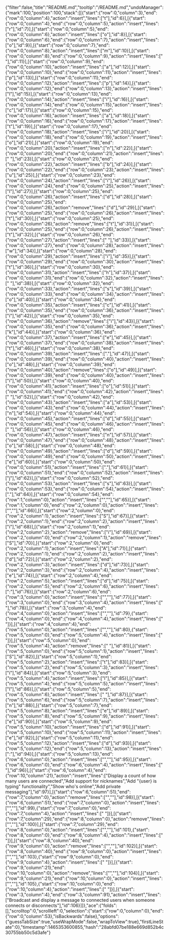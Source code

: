 {"filter":false,"title":"README.md","tooltip":"/README.md","undoManager":{"mark":100,"position":100,"stack":[[{"start":{"row":0,"column":3},"end":{"row":0,"column":4},"action":"insert","lines":["t"],"id":6}],[{"start":{"row":0,"column":4},"end":{"row":0,"column":5},"action":"insert","lines":["r"],"id":7}],[{"start":{"row":0,"column":5},"end":{"row":0,"column":6},"action":"insert","lines":["o"],"id":8}],[{"start":{"row":0,"column":6},"end":{"row":0,"column":7},"action":"insert","lines":["o"],"id":9}],[{"start":{"row":0,"column":7},"end":{"row":0,"column":8},"action":"insert","lines":["m"],"id":10}],[{"start":{"row":0,"column":8},"end":{"row":0,"column":9},"action":"insert","lines":[" "],"id":11}],[{"start":{"row":0,"column":9},"end":{"row":0,"column":10},"action":"insert","lines":["a"],"id":12}],[{"start":{"row":0,"column":10},"end":{"row":0,"column":11},"action":"insert","lines":["p"],"id":13}],[{"start":{"row":0,"column":11},"end":{"row":0,"column":12},"action":"insert","lines":["p"],"id":14}],[{"start":{"row":0,"column":12},"end":{"row":0,"column":13},"action":"insert","lines":["l"],"id":15}],[{"start":{"row":0,"column":13},"end":{"row":0,"column":14},"action":"insert","lines":["i"],"id":16}],[{"start":{"row":0,"column":14},"end":{"row":0,"column":15},"action":"insert","lines":["c"],"id":17}],[{"start":{"row":0,"column":15},"end":{"row":0,"column":16},"action":"insert","lines":["a"],"id":18}],[{"start":{"row":0,"column":16},"end":{"row":0,"column":17},"action":"insert","lines":["t"],"id":19}],[{"start":{"row":0,"column":17},"end":{"row":0,"column":18},"action":"insert","lines":["i"],"id":20}],[{"start":{"row":0,"column":18},"end":{"row":0,"column":19},"action":"insert","lines":["o"],"id":21}],[{"start":{"row":0,"column":19},"end":{"row":0,"column":20},"action":"insert","lines":["n"],"id":22}],[{"start":{"row":0,"column":20},"end":{"row":0,"column":21},"action":"insert","lines":[" "],"id":23}],[{"start":{"row":0,"column":21},"end":{"row":0,"column":22},"action":"insert","lines":["b"],"id":24}],[{"start":{"row":0,"column":22},"end":{"row":0,"column":23},"action":"insert","lines":["u"],"id":25}],[{"start":{"row":0,"column":23},"end":{"row":0,"column":24},"action":"insert","lines":["i"],"id":26}],[{"start":{"row":0,"column":24},"end":{"row":0,"column":25},"action":"insert","lines":["l"],"id":27}],[{"start":{"row":0,"column":25},"end":{"row":0,"column":26},"action":"insert","lines":["d"],"id":28}],[{"start":{"row":0,"column":25},"end":{"row":0,"column":26},"action":"remove","lines":["d"],"id":29}],[{"start":{"row":0,"column":25},"end":{"row":0,"column":26},"action":"insert","lines":["t"],"id":30}],[{"start":{"row":0,"column":25},"end":{"row":0,"column":26},"action":"remove","lines":["t"],"id":31}],[{"start":{"row":0,"column":25},"end":{"row":0,"column":26},"action":"insert","lines":["t"],"id":32}],[{"start":{"row":0,"column":26},"end":{"row":0,"column":27},"action":"insert","lines":[" "],"id":33}],[{"start":{"row":0,"column":27},"end":{"row":0,"column":28},"action":"insert","lines":["w"],"id":34}],[{"start":{"row":0,"column":28},"end":{"row":0,"column":29},"action":"insert","lines":["i"],"id":35}],[{"start":{"row":0,"column":29},"end":{"row":0,"column":30},"action":"insert","lines":["t"],"id":36}],[{"start":{"row":0,"column":30},"end":{"row":0,"column":31},"action":"insert","lines":["h"],"id":37}],[{"start":{"row":0,"column":31},"end":{"row":0,"column":32},"action":"insert","lines":[" "],"id":38}],[{"start":{"row":0,"column":32},"end":{"row":0,"column":33},"action":"insert","lines":["s"],"id":39}],[{"start":{"row":0,"column":33},"end":{"row":0,"column":34},"action":"insert","lines":["o"],"id":40}],[{"start":{"row":0,"column":34},"end":{"row":0,"column":35},"action":"insert","lines":["c"],"id":41}],[{"start":{"row":0,"column":35},"end":{"row":0,"column":36},"action":"insert","lines":["i"],"id":42}],[{"start":{"row":0,"column":35},"end":{"row":0,"column":36},"action":"remove","lines":["i"],"id":43}],[{"start":{"row":0,"column":35},"end":{"row":0,"column":36},"action":"insert","lines":["k"],"id":44}],[{"start":{"row":0,"column":36},"end":{"row":0,"column":37},"action":"insert","lines":["e"],"id":45}],[{"start":{"row":0,"column":37},"end":{"row":0,"column":38},"action":"insert","lines":["t"],"id":46}],[{"start":{"row":0,"column":38},"end":{"row":0,"column":39},"action":"insert","lines":["."],"id":47}],[{"start":{"row":0,"column":39},"end":{"row":0,"column":40},"action":"insert","lines":["o"],"id":48}],[{"start":{"row":0,"column":39},"end":{"row":0,"column":40},"action":"remove","lines":["o"],"id":49}],[{"start":{"row":0,"column":39},"end":{"row":0,"column":40},"action":"insert","lines":["i"],"id":50}],[{"start":{"row":0,"column":40},"end":{"row":0,"column":41},"action":"insert","lines":["o"],"id":51}],[{"start":{"row":0,"column":41},"end":{"row":0,"column":42},"action":"insert","lines":[" "],"id":52}],[{"start":{"row":0,"column":42},"end":{"row":0,"column":43},"action":"insert","lines":["a"],"id":53}],[{"start":{"row":0,"column":43},"end":{"row":0,"column":44},"action":"insert","lines":["n"],"id":54}],[{"start":{"row":0,"column":44},"end":{"row":0,"column":45},"action":"insert","lines":["d"],"id":55}],[{"start":{"row":0,"column":45},"end":{"row":0,"column":46},"action":"insert","lines":[" "],"id":56}],[{"start":{"row":0,"column":46},"end":{"row":0,"column":47},"action":"insert","lines":["n"],"id":57}],[{"start":{"row":0,"column":47},"end":{"row":0,"column":48},"action":"insert","lines":["o"],"id":58}],[{"start":{"row":0,"column":48},"end":{"row":0,"column":49},"action":"insert","lines":["d"],"id":59}],[{"start":{"row":0,"column":49},"end":{"row":0,"column":50},"action":"insert","lines":["e"],"id":60}],[{"start":{"row":0,"column":50},"end":{"row":0,"column":51},"action":"insert","lines":["."],"id":61}],[{"start":{"row":0,"column":51},"end":{"row":0,"column":52},"action":"insert","lines":["j"],"id":62}],[{"start":{"row":0,"column":52},"end":{"row":0,"column":53},"action":"insert","lines":["s"],"id":63}],[{"start":{"row":0,"column":53},"end":{"row":0,"column":54},"action":"insert","lines":["."],"id":64}],[{"start":{"row":0,"column":54},"end":{"row":1,"column":0},"action":"insert","lines":["",""],"id":65}],[{"start":{"row":1,"column":0},"end":{"row":2,"column":0},"action":"insert","lines":["",""],"id":66}],[{"start":{"row":2,"column":0},"end":{"row":2,"column":1},"action":"insert","lines":["S"],"id":67}],[{"start":{"row":2,"column":1},"end":{"row":2,"column":2},"action":"insert","lines":["i"],"id":68}],[{"start":{"row":2,"column":1},"end":{"row":2,"column":2},"action":"remove","lines":["i"],"id":69}],[{"start":{"row":2,"column":0},"end":{"row":2,"column":1},"action":"remove","lines":["S"],"id":70}],[{"start":{"row":2,"column":0},"end":{"row":2,"column":1},"action":"insert","lines":["A"],"id":71}],[{"start":{"row":2,"column":1},"end":{"row":2,"column":2},"action":"insert","lines":["d"],"id":72}],[{"start":{"row":2,"column":2},"end":{"row":2,"column":3},"action":"insert","lines":["d"],"id":73}],[{"start":{"row":2,"column":3},"end":{"row":2,"column":4},"action":"insert","lines":["e"],"id":74}],[{"start":{"row":2,"column":4},"end":{"row":2,"column":5},"action":"insert","lines":["d"],"id":75}],[{"start":{"row":2,"column":5},"end":{"row":2,"column":6},"action":"insert","lines":[":"],"id":76}],[{"start":{"row":2,"column":6},"end":{"row":3,"column":0},"action":"insert","lines":["",""],"id":77}],[{"start":{"row":3,"column":0},"end":{"row":3,"column":4},"action":"insert","lines":["    "],"id":78}],[{"start":{"row":3,"column":4},"end":{"row":4,"column":0},"action":"insert","lines":["",""],"id":79},{"start":{"row":4,"column":0},"end":{"row":4,"column":4},"action":"insert","lines":["    "]}],[{"start":{"row":4,"column":4},"end":{"row":5,"column":0},"action":"insert","lines":["",""],"id":80},{"start":{"row":5,"column":0},"end":{"row":5,"column":4},"action":"insert","lines":["    "]}],[{"start":{"row":5,"column":0},"end":{"row":5,"column":4},"action":"remove","lines":["    "],"id":81}],[{"start":{"row":5,"column":0},"end":{"row":5,"column":1},"action":"insert","lines":["S"],"id":82}],[{"start":{"row":5,"column":1},"end":{"row":5,"column":2},"action":"insert","lines":["t"],"id":83}],[{"start":{"row":5,"column":2},"end":{"row":5,"column":3},"action":"insert","lines":["i"],"id":84}],[{"start":{"row":5,"column":3},"end":{"row":5,"column":4},"action":"insert","lines":["l"],"id":85}],[{"start":{"row":5,"column":4},"end":{"row":5,"column":5},"action":"insert","lines":["l"],"id":86}],[{"start":{"row":5,"column":5},"end":{"row":5,"column":6},"action":"insert","lines":[" "],"id":87}],[{"start":{"row":5,"column":6},"end":{"row":5,"column":7},"action":"insert","lines":["n"],"id":88}],[{"start":{"row":5,"column":7},"end":{"row":5,"column":8},"action":"insert","lines":["e"],"id":89}],[{"start":{"row":5,"column":8},"end":{"row":5,"column":9},"action":"insert","lines":["e"],"id":90}],[{"start":{"row":5,"column":9},"end":{"row":5,"column":10},"action":"insert","lines":["d"],"id":91}],[{"start":{"row":5,"column":10},"end":{"row":5,"column":11},"action":"insert","lines":["e"],"id":92}],[{"start":{"row":5,"column":11},"end":{"row":5,"column":12},"action":"insert","lines":["d"],"id":93}],[{"start":{"row":5,"column":12},"end":{"row":5,"column":13},"action":"insert","lines":[":"],"id":94}],[{"start":{"row":5,"column":13},"end":{"row":6,"column":0},"action":"insert","lines":["",""],"id":95}],[{"start":{"row":6,"column":0},"end":{"row":6,"column":4},"action":"insert","lines":["    "],"id":96}],[{"start":{"row":6,"column":4},"end":{"row":10,"column":21},"action":"insert","lines":["Display a count of how many users are connected","Add support for nicknames","Add \"{user} is typing\" functionality","Show who's online","Add private messaging"],"id":97}],[{"start":{"row":6,"column":51},"end":{"row":7,"column":0},"action":"remove","lines":["",""],"id":98}],[{"start":{"row":6,"column":51},"end":{"row":7,"column":0},"action":"insert","lines":["",""],"id":99},{"start":{"row":7,"column":0},"end":{"row":7,"column":4},"action":"insert","lines":["    "]}],[{"start":{"row":7,"column":29},"end":{"row":8,"column":0},"action":"remove","lines":["",""],"id":100}],[{"start":{"row":7,"column":29},"end":{"row":8,"column":0},"action":"insert","lines":["",""],"id":101},{"start":{"row":8,"column":0},"end":{"row":8,"column":4},"action":"insert","lines":["    "]}],[{"start":{"row":8,"column":40},"end":{"row":9,"column":0},"action":"remove","lines":["",""],"id":102}],[{"start":{"row":8,"column":40},"end":{"row":9,"column":0},"action":"insert","lines":["",""],"id":103},{"start":{"row":9,"column":0},"end":{"row":9,"column":4},"action":"insert","lines":["    "]}],[{"start":{"row":9,"column":21},"end":{"row":10,"column":0},"action":"remove","lines":["",""],"id":104}],[{"start":{"row":9,"column":21},"end":{"row":10,"column":0},"action":"insert","lines":["",""],"id":105},{"start":{"row":10,"column":0},"end":{"row":10,"column":4},"action":"insert","lines":["    "]}],[{"start":{"row":3,"column":4},"end":{"row":3,"column":91},"action":"insert","lines":["Broadcast and display a message to connected users when someone connects or disconnects"],"id":106}]]},"ace":{"folds":[],"scrolltop":0,"scrollleft":0,"selection":{"start":{"row":0,"column":0},"end":{"row":0,"column":53},"isBackwards":false},"options":{"guessTabSize":true,"useWrapMode":false,"wrapToView":true},"firstLineState":0},"timestamp":1465353600855,"hash":"28abfd07be188e669d852b4c30755bb50c5d3afe"}